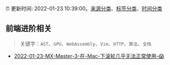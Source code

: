 :alarm_clock: 更新时间: 2022-01-23 10:39:00。[来源分类](../README.md)、[标签分类](../TAGS.md)、[时间分类](../TIMELINE.md)

## 前端进阶相关


> 关键字：`AST`、`GPU`、`WebAssembly`、`Vim`、`HTTP`、`算法`、`全栈`



- [2022-01-23-MX-Master-3-在-Mac-下滚轮几乎无法正常使用-😱](https://www.v2ex.com/t/830057) 